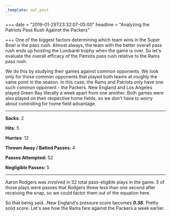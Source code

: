 ```yaml
---
_template: owl_post
---
```



+++
date = "2019-01-29T23:32:07-05:00"
headline = "Analyzing the Patriots Pass Rush Against the Packers"

+++
One of the biggest factors determining which team wins in the Super Bowl is the pass rush. Almost always, the team with the better overall pass rush ends up hoisting the Lombardi trophy when the game is over. So let's evaluate the overall efficacy of the Patriots pass rush relative to the Rams pass rush.

We do this by studying their games against common opponents. We look only for those common opponents that played both teams at roughly the same point in the season. In this case, the Rams and Patriots only have one such common opponent - the Packers. New England and Los Angeles played Green Bay literally a week apart from one another. Both games were also played on their respective home fields, so we don't have to worry about controlling for home field advantage.

***

**Sacks**: 2

**Hits**: 5

**Hurries**: 12

**Thrown Away / Batted Passes**: 4

**Passes Attempted:** 52

**Negligible Passes:** 5

***

Aaron Rodgers was involved in 52 total pass-eligible plays in the game. 5 of those plays were passes that Rodgers threw less than one second after receiving the snap, so we could factor them out of the equation here.

So that being said...New England's pressure score becomes **_0.38._** Pretty solid score. Let's see how the Rams fare against the Packers a week earlier.
